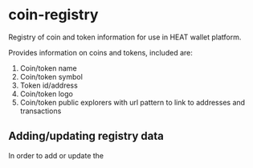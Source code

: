 # coin-registry

Registry of coin and token information for use in HEAT wallet platform.

Provides information on coins and tokens, included are:

1. Coin/token name
2. Coin/token symbol
3. Token id/address
4. Coin/token logo
5. Coin/token public explorers with url pattern to link to addresses and transactions

## Adding/updating registry data

In order to add or update the 


